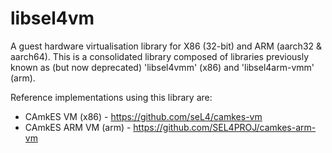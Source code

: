 <!--
     Copyright 2019, Data61
     Commonwealth Scientific and Industrial Research Organisation (CSIRO)
     ABN 41 687 119 230.

     This software may be distributed and modified according to the terms of
     the BSD 2-Clause license. Note that NO WARRANTY is provided.
     See "LICENSE_BSD2.txt" for details.

     @TAG(DATA61_BSD)
-->

# libsel4vm

A guest hardware virtualisation library for X86 (32-bit) and ARM (aarch32 & aarch64). This is
a consolidated library composed of libraries previously known as (but now deprecated) 'libsel4vmm' (x86)
and 'libsel4arm-vmm' (arm).

Reference implementations using this library are:
* CAmkES VM (x86) - https://github.com/seL4/camkes-vm
* CAmkES ARM VM (arm) - https://github.com/SEL4PROJ/camkes-arm-vm
